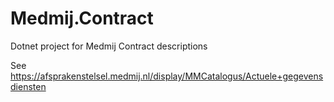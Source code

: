 # Medmij.Contract

Dotnet project for Medmij Contract descriptions

See https://afsprakenstelsel.medmij.nl/display/MMCatalogus/Actuele+gegevensdiensten
